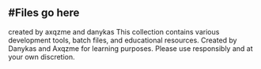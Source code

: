 #Files go here
---
created by axqzme and danykas
This collection contains various development tools, batch files, and educational resources. 
Created by Danykas and Axqzme for learning purposes. 
Please use responsibly and at your own discretion.
